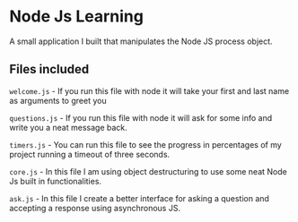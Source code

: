 # Node Js Learning

A small application I built that manipulates the Node JS process object.


## Files included

`welcome.js` - If you run this file with node it will take your first and last name as arguments to greet you

`questions.js` - If you run this file with node it will ask for some info and write you a neat message back.

`timers.js` - You can run this file to see the progress in percentages of my project running a timeout of three seconds.

`core.js` - In this file I am using object destructuring to use some neat Node Js built in functionalities.

`ask.js` - In this file I create a better interface for asking a question and accepting a response using asynchronous JS.

